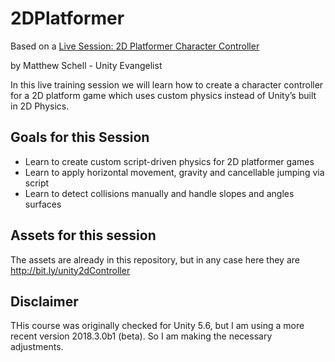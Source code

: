 # 2DPlatformer
Based on a [Live Session: 2D Platformer Character Controller](https://unity3d.com/learn/tutorials/topics/2d-game-creation/intro-and-session-goals)

by Matthew Schell - Unity Evangelist

In this live training session we will learn how to create a character controller for a 2D platform game which uses custom physics instead of Unity’s built in 2D Physics.

## Goals for this Session

* Learn to create custom script-driven physics for 2D platformer games
* Learn to apply horizontal movement, gravity and cancellable jumping via script
* Learn to detect collisions manually and handle slopes and angles surfaces

## Assets for this session

The assets are already in this repository, but in any case here they are
http://bit.ly/unity2dController

## Disclaimer

THis course was originally checked for Unity 5.6, but I am using a more recent version 2018.3.0b1 (beta). So I am making the necessary adjustments.